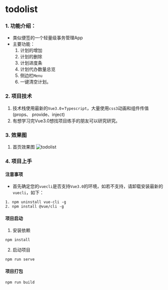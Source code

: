 # todolist
### 1. 功能介绍：
- 类似便签的一个轻量级事务管理App
- 主要功能：
  1. 计划的增加
  2. 计划的删除
  3. 计划进度条
  4. 计划代办数量总览
  5. 侧边栏`Menu`
  6. 一键清空计划。

### 2. 项目技术
1. 技术栈使用最新的`Vue3.0`+`Typescript`，大量使用`css3`动画和组件传值(props、 provide、inject)
2. 有想学习完Vue3.0想找项目练手的朋友可以研究研究。

### 3. 效果图
1. 首页效果图
![todolist](https://codeleilei.gitee.io/blog/todolist-index.jpg)
### 4. 项目上手
#### 注意事项
- 首先确定您的`vuecli`是否支持`Vue3.0`的环境，如若不支持，请卸载安装最新的`vuecli`，如下：
```shell
1. npm uninstall vue-cli -g
2. npm install @vue/cli -g 
```
#### 项目启动
1. 安装依赖
```shell
npm install
```
2. 启动项目
```shell
npm run serve
```
#### 项目打包
```shell
npm run build
```

